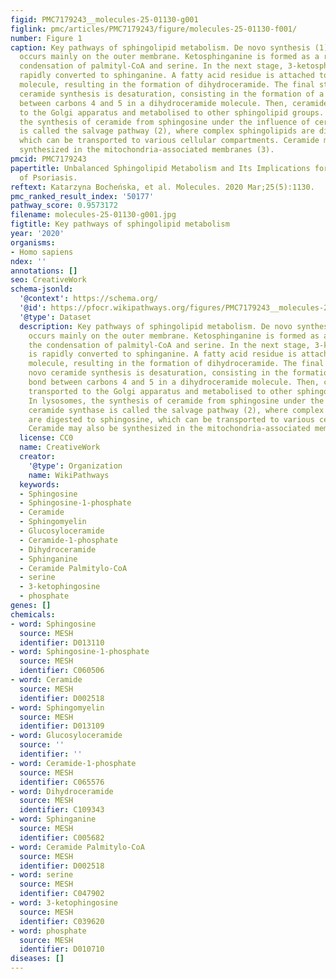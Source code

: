 ```yaml
---
figid: PMC7179243__molecules-25-01130-g001
figlink: pmc/articles/PMC7179243/figure/molecules-25-01130-f001/
number: Figure 1
caption: Key pathways of sphingolipid metabolism. De novo synthesis (1) of ceramide
  occurs mainly on the outer membrane. Ketosphinganine is formed as a result of the
  condensation of palmityl-CoA and serine. In the next stage, 3-ketosphinganine is
  rapidly converted to sphinganine. A fatty acid residue is attached to the sphinganine
  molecule, resulting in the formation of dihydroceramide. The final stage of de novo
  ceramide synthesis is desaturation, consisting in the formation of a double bond
  between carbons 4 and 5 in a dihydroceramide molecule. Then, ceramide is transported
  to the Golgi apparatus and metabolised to other sphingolipid groups. In lysosomes,
  the synthesis of ceramide from sphingosine under the influence of ceramide synthase
  is called the salvage pathway (2), where complex sphingolipids are digested to sphingosine,
  which can be transported to various cellular compartments. Ceramide may also be
  synthesized in the mitochondria-associated membranes (3).
pmcid: PMC7179243
papertitle: Unbalanced Sphingolipid Metabolism and Its Implications for the Pathogenesis
  of Psoriasis.
reftext: Katarzyna Bocheńska, et al. Molecules. 2020 Mar;25(5):1130.
pmc_ranked_result_index: '50177'
pathway_score: 0.9573172
filename: molecules-25-01130-g001.jpg
figtitle: Key pathways of sphingolipid metabolism
year: '2020'
organisms:
- Homo sapiens
ndex: ''
annotations: []
seo: CreativeWork
schema-jsonld:
  '@context': https://schema.org/
  '@id': https://pfocr.wikipathways.org/figures/PMC7179243__molecules-25-01130-g001.html
  '@type': Dataset
  description: Key pathways of sphingolipid metabolism. De novo synthesis (1) of ceramide
    occurs mainly on the outer membrane. Ketosphinganine is formed as a result of
    the condensation of palmityl-CoA and serine. In the next stage, 3-ketosphinganine
    is rapidly converted to sphinganine. A fatty acid residue is attached to the sphinganine
    molecule, resulting in the formation of dihydroceramide. The final stage of de
    novo ceramide synthesis is desaturation, consisting in the formation of a double
    bond between carbons 4 and 5 in a dihydroceramide molecule. Then, ceramide is
    transported to the Golgi apparatus and metabolised to other sphingolipid groups.
    In lysosomes, the synthesis of ceramide from sphingosine under the influence of
    ceramide synthase is called the salvage pathway (2), where complex sphingolipids
    are digested to sphingosine, which can be transported to various cellular compartments.
    Ceramide may also be synthesized in the mitochondria-associated membranes (3).
  license: CC0
  name: CreativeWork
  creator:
    '@type': Organization
    name: WikiPathways
  keywords:
  - Sphingosine
  - Sphingosine-1-phosphate
  - Ceramide
  - Sphingomyelin
  - Glucosyloceramide
  - Ceramide-1-phosphate
  - Dihydroceramide
  - Sphinganine
  - Ceramide Palmitylo-CoA
  - serine
  - 3-ketophingosine
  - phosphate
genes: []
chemicals:
- word: Sphingosine
  source: MESH
  identifier: D013110
- word: Sphingosine-1-phosphate
  source: MESH
  identifier: C060506
- word: Ceramide
  source: MESH
  identifier: D002518
- word: Sphingomyelin
  source: MESH
  identifier: D013109
- word: Glucosyloceramide
  source: ''
  identifier: ''
- word: Ceramide-1-phosphate
  source: MESH
  identifier: C065576
- word: Dihydroceramide
  source: MESH
  identifier: C109343
- word: Sphinganine
  source: MESH
  identifier: C005682
- word: Ceramide Palmitylo-CoA
  source: MESH
  identifier: D002518
- word: serine
  source: MESH
  identifier: C047902
- word: 3-ketophingosine
  source: MESH
  identifier: C039620
- word: phosphate
  source: MESH
  identifier: D010710
diseases: []
---
```

